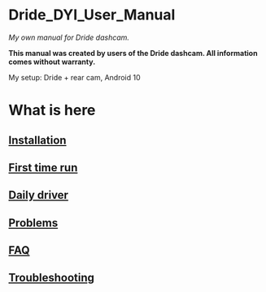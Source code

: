 # Dride_DYI_User_Manual
*My own manual for Dride dashcam.*

**This manual was created by users of the Dride dashcam. All information comes without warranty.**

My setup: Dride + rear cam, Android 10

# What is here
## [Installation](./1.%20Installation.md)
## [First time run](./2.%20First_time_run.md)
## [Daily driver](./3.%20Daily_driver.md)
## [Problems](./4.%20Problems.md)
## [FAQ](./5.%20FAQ.md)
## [Troubleshooting](./6.%20Troubleshooting.md)
